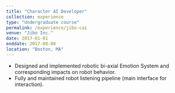 ```yaml
---
title: "Character AI Developer"
collection: experience
type: "Undergraduate course"
permalink: /experience/jibo-cai
venue: "Jibo Inc."
date: 2017-01-01
enddate: 2017-08-08
location: "Boston, MA"
---
```

<ul>
<li>Designed and implemented robotic bi-axial Emotion System and corresponding impacts on robot behavior. </li>
<li>Fully and maintained robot listening pipeline (main interface for interaction).</li>
</ul>
<!-- Heading 1 -->
<!-- ====== -->

<!-- Heading 2 -->
<!-- ====== -->

<!-- Heading 3 -->
<!-- ====== -->
